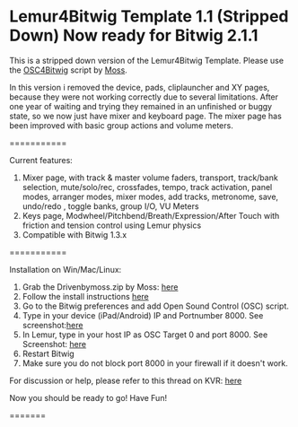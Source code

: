 Lemur4Bitwig Template 1.1 (Stripped Down)
Now ready for Bitwig 2.1.1
===========



This is a stripped down version of the Lemur4Bitwig Template.
Please use the <a href="https://github.com/git-moss/OSC4Bitwig">OSC4Bitwig</a> script by <a href="http://www.mossgrabers.de/Software/Bitwig/Bitwig.html">Moss</a>.</p>
In this version i removed the device, pads, cliplauncher and XY pages, because they were not working correctly due to several limitations. After one year of waiting and trying they remained in an unfinished or buggy state, so we now just have mixer and keyboard page. The mixer page has been improved with basic group actions and volume meters.





===========

Current features:

1.  Mixer page, with track & master volume faders, transport, track/bank selection, mute/solo/rec, crossfades, tempo,
    track activation, panel modes, arranger modes, mixer modes, add tracks, metronome, save, undo/redo , toggle banks, group I/O, VU Meters
2.  Keys page, Modwheel/Pitchbend/Breath/Expression/After Touch with friction and tension control using Lemur physics
3.  Compatible with Bitwig 1.3.x

===========

Installation on Win/Mac/Linux:

1. Grab the Drivenbymoss.zip by Moss: <a href="http://www.mossgrabers.de/Software/Bitwig/Bitwig.html">here</a>
2. Follow the install instructions <a href="https://github.com/git-moss/DrivenByMoss/wiki/Installation">here</a>
3. Go to the Bitwig preferences and add Open Sound Control (OSC) script.
4. Type in your device (iPad/Android) IP and Portnumber 8000. See screenshot:<a href="https://raw.githubusercontent.com/Lucid-Network/Lemur4Bitwig-Template/master/images/Bitwig-setup.png">here</a></li>
5. In Lemur, type in your host IP as OSC Target 0 and port 8000.
   See Screenshot: <a href="https://raw.githubusercontent.com/Lucid-Network/Lemur4Bitwig-Template/master/images/Lemur-setup.png">here</a>  
6. Restart Bitwig
7. Make sure you do not block port 8000 in your firewall if it doesn't work.


For discussion or help, please refer to this thread on
KVR:  <a href="http://www.kvraudio.com/forum/viewtopic.php?f=259&t=420303&p=5873588#p5873588">here</a>



Now you should be ready to go! Have Fun!


=======
